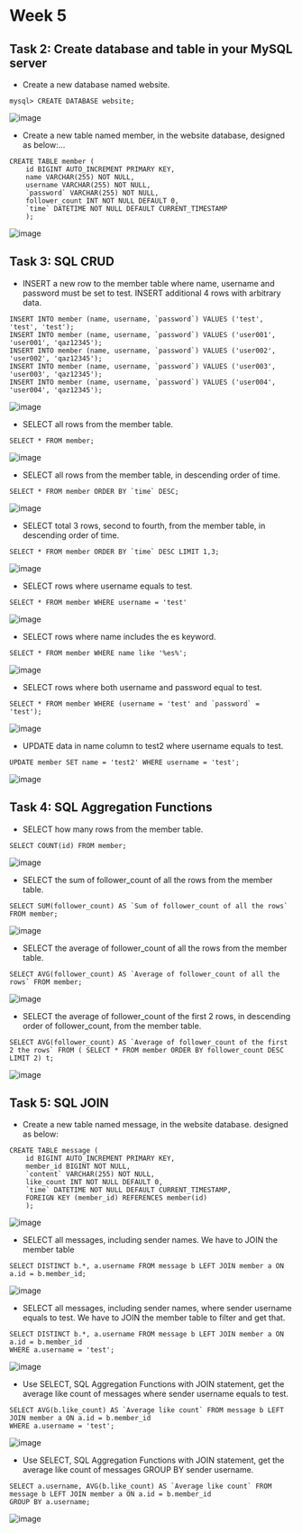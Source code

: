 # Week 5

## Task 2: Create database and table in your MySQL server

- Create a new database named website.

```
mysql> CREATE DATABASE website;
```

![image](https://github.com/cmchiu-grover/phase1/blob/main/week5/img/001.jpg)

- Create a new table named member, in the website database, designed as below:...

```
CREATE TABLE member (
    id BIGINT AUTO_INCREMENT PRIMARY KEY,
    name VARCHAR(255) NOT NULL,
    username VARCHAR(255) NOT NULL,
    `password` VARCHAR(255) NOT NULL,
    follower_count INT NOT NULL DEFAULT 0,
    `time` DATETIME NOT NULL DEFAULT CURRENT_TIMESTAMP
    );
```

![image](https://github.com/cmchiu-grover/phase1/blob/main/week5/img/002.jpg)

## Task 3: SQL CRUD

- INSERT a new row to the member table where name, username and password must be set to test. INSERT additional 4 rows with arbitrary data.

```
INSERT INTO member (name, username, `password`) VALUES ('test', 'test', 'test');
INSERT INTO member (name, username, `password`) VALUES ('user001', 'user001', 'qaz12345');
INSERT INTO member (name, username, `password`) VALUES ('user002', 'user002', 'qaz12345');
INSERT INTO member (name, username, `password`) VALUES ('user003', 'user003', 'qaz12345');
INSERT INTO member (name, username, `password`) VALUES ('user004', 'user004', 'qaz12345');
```

![image](https://github.com/cmchiu-grover/phase1/blob/main/week5/img/003.jpg)

- SELECT all rows from the member table.

```
SELECT * FROM member;
```

![image](https://github.com/cmchiu-grover/phase1/blob/main/week5/img/004.jpg)

- SELECT all rows from the member table, in descending order of time.

```
SELECT * FROM member ORDER BY `time` DESC;
```

![image](https://github.com/cmchiu-grover/phase1/blob/main/week5/img/005.jpg)

- SELECT total 3 rows, second to fourth, from the member table, in descending order of time.

```
SELECT * FROM member ORDER BY `time` DESC LIMIT 1,3;
```

![image](https://github.com/cmchiu-grover/phase1/blob/main/week5/img/006.jpg)

- SELECT rows where username equals to test.

```
SELECT * FROM member WHERE username = 'test'
```

![image](https://github.com/cmchiu-grover/phase1/blob/main/week5/img/007.jpg)

- SELECT rows where name includes the es keyword.

```
SELECT * FROM member WHERE name like '%es%';
```

![image](https://github.com/cmchiu-grover/phase1/blob/main/week5/img/008.jpg)

- SELECT rows where both username and password equal to test.

```
SELECT * FROM member WHERE (username = 'test' and `password` = 'test');
```

![image](https://github.com/cmchiu-grover/phase1/blob/main/week5/img/009.jpg)

- UPDATE data in name column to test2 where username equals to test.

```
UPDATE member SET name = 'test2' WHERE username = 'test';
```

![image](https://github.com/cmchiu-grover/phase1/blob/main/week5/img/010.jpg)

## Task 4: SQL Aggregation Functions

- SELECT how many rows from the member table.

```
SELECT COUNT(id) FROM member;
```

![image](https://github.com/cmchiu-grover/phase1/blob/main/week5/img/011.jpg)

- SELECT the sum of follower_count of all the rows from the member table.

```
SELECT SUM(follower_count) AS `Sum of follower_count of all the rows` FROM member;
```

![image](https://github.com/cmchiu-grover/phase1/blob/main/week5/img/012.jpg)

- SELECT the average of follower_count of all the rows from the member table.

```
SELECT AVG(follower_count) AS `Average of follower_count of all the rows` FROM member;
```

![image](https://github.com/cmchiu-grover/phase1/blob/main/week5/img/013.jpg)

- SELECT the average of follower_count of the first 2 rows, in descending order of follower_count, from the member table.

```
SELECT AVG(follower_count) AS `Average of follower_count of the first 2 the rows` FROM ( SELECT * FROM member ORDER BY follower_count DESC LIMIT 2) t;
```

![image](https://github.com/cmchiu-grover/phase1/blob/main/week5/img/014.jpg)

## Task 5: SQL JOIN

- Create a new table named message, in the website database. designed as below:

```
CREATE TABLE message (
    id BIGINT AUTO_INCREMENT PRIMARY KEY,
    member_id BIGINT NOT NULL,
    `content` VARCHAR(255) NOT NULL,
    like_count INT NOT NULL DEFAULT 0,
    `time` DATETIME NOT NULL DEFAULT CURRENT_TIMESTAMP,
    FOREIGN KEY (member_id) REFERENCES member(id)
    );
```

![image](https://github.com/cmchiu-grover/phase1/blob/main/week5/img/015.jpg)

- SELECT all messages, including sender names. We have to JOIN the member table

```
SELECT DISTINCT b.*, a.username FROM message b LEFT JOIN member a ON a.id = b.member_id;
```

![image](https://github.com/cmchiu-grover/phase1/blob/main/week5/img/016.jpg)

- SELECT all messages, including sender names, where sender username equals to
  test. We have to JOIN the member table to filter and get that.

```
SELECT DISTINCT b.*, a.username FROM message b LEFT JOIN member a ON a.id = b.member_id
WHERE a.username = 'test';
```

![image](https://github.com/cmchiu-grover/phase1/blob/main/week5/img/017.jpg)

- Use SELECT, SQL Aggregation Functions with JOIN statement, get the average like
  count of messages where sender username equals to test.

```
SELECT AVG(b.like_count) AS `Average like count` FROM message b LEFT JOIN member a ON a.id = b.member_id
WHERE a.username = 'test';
```

![image](https://github.com/cmchiu-grover/phase1/blob/main/week5/img/018.jpg)

- Use SELECT, SQL Aggregation Functions with JOIN statement, get the average like
  count of messages GROUP BY sender username.

```
SELECT a.username, AVG(b.like_count) AS `Average like count` FROM message b LEFT JOIN member a ON a.id = b.member_id
GROUP BY a.username;
```

![image](https://github.com/cmchiu-grover/phase1/blob/main/week5/img/019.jpg)
